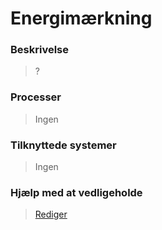 # Energimærkning

### Beskrivelse

> ?

### Processer

> Ingen

### Tilknyttede systemer

> Ingen

### Hjælp med at vedligeholde

> [Rediger](https://github.com/FMDatahub/Portal/blob/main/docs/Moduler/Energistyring/Energimaerkning.md)
